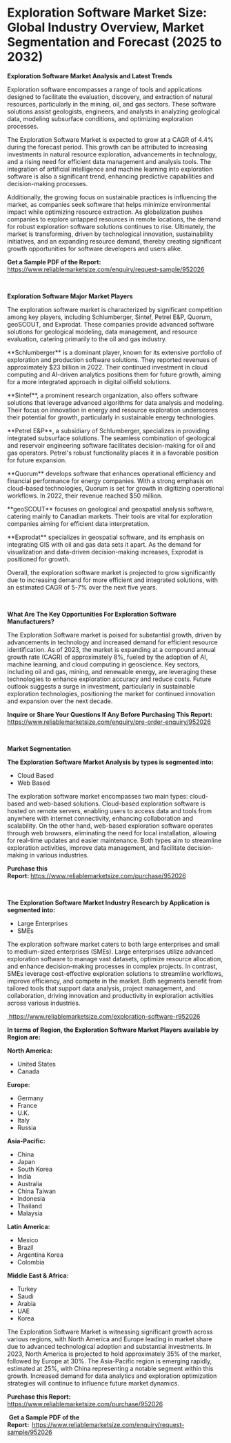 <p><h1>Exploration Software Market Size: Global Industry Overview, Market Segmentation and Forecast (2025 to 2032)</h1></p><p><strong>Exploration Software Market Analysis and Latest Trends</strong></p>
<p><p>Exploration software encompasses a range of tools and applications designed to facilitate the evaluation, discovery, and extraction of natural resources, particularly in the mining, oil, and gas sectors. These software solutions assist geologists, engineers, and analysts in analyzing geological data, modeling subsurface conditions, and optimizing exploration processes.</p><p>The Exploration Software Market is expected to grow at a CAGR of 4.4% during the forecast period. This growth can be attributed to increasing investments in natural resource exploration, advancements in technology, and a rising need for efficient data management and analysis tools. The integration of artificial intelligence and machine learning into exploration software is also a significant trend, enhancing predictive capabilities and decision-making processes.</p><p>Additionally, the growing focus on sustainable practices is influencing the market, as companies seek software that helps minimize environmental impact while optimizing resource extraction. As globalization pushes companies to explore untapped resources in remote locations, the demand for robust exploration software solutions continues to rise. Ultimately, the market is transforming, driven by technological innovation, sustainability initiatives, and an expanding resource demand, thereby creating significant growth opportunities for software developers and users alike.</p></p>
<p><strong>Get a Sample PDF of the Report:&nbsp;</strong> <a href="https://www.reliablemarketsize.com/enquiry/request-sample/952026?utm_campaign=2931&utm_medium=2&utm_source=Github&utm_content=ia&utm_term=17042025&utm_id=exploration-software">https://www.reliablemarketsize.com/enquiry/request-sample/952026</a></p>
<p>&nbsp;</p>
<p><strong>Exploration Software Major Market Players</strong></p>
<p><p>The exploration software market is characterized by significant competition among key players, including Schlumberger, Sintef, Petrel E&P, Quorum, geoSCOUT, and Exprodat. These companies provide advanced software solutions for geological modeling, data management, and resource evaluation, catering primarily to the oil and gas industry.</p><p>**Schlumberger** is a dominant player, known for its extensive portfolio of exploration and production software solutions. They reported revenues of approximately $23 billion in 2022. Their continued investment in cloud computing and AI-driven analytics positions them for future growth, aiming for a more integrated approach in digital oilfield solutions.</p><p>**Sintef**, a prominent research organization, also offers software solutions that leverage advanced algorithms for data analysis and modeling. Their focus on innovation in energy and resource exploration underscores their potential for growth, particularly in sustainable energy technologies.</p><p>**Petrel E&P**, a subsidiary of Schlumberger, specializes in providing integrated subsurface solutions. The seamless combination of geological and reservoir engineering software facilitates decision-making for oil and gas operators. Petrel's robust functionality places it in a favorable position for future expansion.</p><p>**Quorum** develops software that enhances operational efficiency and financial performance for energy companies. With a strong emphasis on cloud-based technologies, Quorum is set for growth in digitizing operational workflows. In 2022, their revenue reached $50 million.</p><p>**geoSCOUT** focuses on geological and geospatial analysis software, catering mainly to Canadian markets. Their tools are vital for exploration companies aiming for efficient data interpretation.</p><p>**Exprodat** specializes in geospatial software, and its emphasis on integrating GIS with oil and gas data sets it apart. As the demand for visualization and data-driven decision-making increases, Exprodat is positioned for growth.</p><p>Overall, the exploration software market is projected to grow significantly due to increasing demand for more efficient and integrated solutions, with an estimated CAGR of 5-7% over the next five years.</p></p>
<p>&nbsp;</p>
<p><strong>What Are The Key Opportunities For Exploration Software Manufacturers?</strong></p>
<p><p>The Exploration Software market is poised for substantial growth, driven by advancements in technology and increased demand for efficient resource identification. As of 2023, the market is expanding at a compound annual growth rate (CAGR) of approximately 8%, fueled by the adoption of AI, machine learning, and cloud computing in geoscience. Key sectors, including oil and gas, mining, and renewable energy, are leveraging these technologies to enhance exploration accuracy and reduce costs. Future outlook suggests a surge in investment, particularly in sustainable exploration technologies, positioning the market for continued innovation and expansion over the next decade.</p></p>
<p><strong>Inquire or Share Your Questions If Any Before Purchasing This Report:</strong> <a href="https://www.reliablemarketsize.com/enquiry/pre-order-enquiry/952026?utm_campaign=2931&utm_medium=2&utm_source=Github&utm_content=ia&utm_term=17042025&utm_id=exploration-software">https://www.reliablemarketsize.com/enquiry/pre-order-enquiry/952026</a></p>
<p>&nbsp;</p>
<p><strong>Market Segmentation</strong></p>
<p><strong>The Exploration Software Market Analysis by types is segmented into:</strong></p>
<p><ul><li>Cloud Based</li><li>Web Based</li></ul></p>
<p><p>The exploration software market encompasses two main types: cloud-based and web-based solutions. Cloud-based exploration software is hosted on remote servers, enabling users to access data and tools from anywhere with internet connectivity, enhancing collaboration and scalability. On the other hand, web-based exploration software operates through web browsers, eliminating the need for local installation, allowing for real-time updates and easier maintenance. Both types aim to streamline exploration activities, improve data management, and facilitate decision-making in various industries.</p></p>
<p><strong>Purchase this Report:&nbsp;</strong><a href="https://www.reliablemarketsize.com/purchase/952026?utm_campaign=2931&utm_medium=2&utm_source=Github&utm_content=ia&utm_term=17042025&utm_id=exploration-software">https://www.reliablemarketsize.com/purchase/952026</a></p>
<p>&nbsp;</p>
<p><strong>The Exploration Software Market Industry Research by Application is segmented into:</strong></p>
<p><ul><li>Large Enterprises</li><li>SMEs</li></ul></p>
<p><p>The exploration software market caters to both large enterprises and small to medium-sized enterprises (SMEs). Large enterprises utilize advanced exploration software to manage vast datasets, optimize resource allocation, and enhance decision-making processes in complex projects. In contrast, SMEs leverage cost-effective exploration solutions to streamline workflows, improve efficiency, and compete in the market. Both segments benefit from tailored tools that support data analysis, project management, and collaboration, driving innovation and productivity in exploration activities across various industries.</p></p>
<p><a href="https://www.reliablemarketsize.com/exploration-software-r952026?utm_campaign=2931&utm_medium=2&utm_source=Github&utm_content=ia&utm_term=17042025&utm_id=exploration-software">&nbsp;https://www.reliablemarketsize.com/exploration-software-r952026</a></p>
<p><strong>In terms of Region, the Exploration Software Market Players available by Region are:</strong></p>
<p>
    <p> <strong> North America: </strong>
        <ul>
            <li>United States</li>
            <li>Canada</li>
        </ul>
        </p> 
    <p> <strong> Europe: </strong>
        <ul>
            <li>Germany</li>
            <li>France</li>
            <li>U.K.</li>
            <li>Italy</li>
            <li>Russia</li>
        </ul>
        </p> 
    <p> <strong> Asia-Pacific: </strong>
        <ul>
            <li>China</li>
            <li>Japan</li>
            <li>South Korea</li>
            <li>India</li>
            <li>Australia</li>
            <li>China Taiwan</li>
            <li>Indonesia</li>
            <li>Thailand</li>
            <li>Malaysia</li>
        </ul>
        </p> 
    <p> <strong> Latin America: </strong>
        <ul>
            <li>Mexico</li>
            <li>Brazil</li>
            <li>Argentina Korea</li>
            <li>Colombia</li>
        </ul>
        </p> 
    <p> <strong> Middle East & Africa: </strong>
        <ul>
            <li>Turkey</li>
            <li>Saudi</li>
            <li>Arabia</li>
            <li>UAE</li>
            <li>Korea</li>
        </ul>
    </p>
    </p>
<p><p>The Exploration Software Market is witnessing significant growth across various regions, with North America and Europe leading in market share due to advanced technological adoption and substantial investments. In 2023, North America is projected to hold approximately 35% of the market, followed by Europe at 30%. The Asia-Pacific region is emerging rapidly, estimated at 25%, with China representing a notable segment within this growth. Increased demand for data analytics and exploration optimization strategies will continue to influence future market dynamics.</p></p>
<p><strong>Purchase this Report: </strong><a href="https://www.reliablemarketsize.com/purchase/952026?utm_campaign=2931&utm_medium=2&utm_source=Github&utm_content=ia&utm_term=17042025&utm_id=exploration-software">https://www.reliablemarketsize.com/purchase/952026</a></p>
<p>&nbsp;<strong>Get a Sample PDF of the Report:&nbsp;&nbsp;</strong><a href="https://www.reliablemarketsize.com/enquiry/request-sample/952026?utm_campaign=2931&utm_medium=2&utm_source=Github&utm_content=ia&utm_term=17042025&utm_id=exploration-software">https://www.reliablemarketsize.com/enquiry/request-sample/952026</a></p>
<p><strong></strong></p>
<p><p></p><p></p><p></p></p>